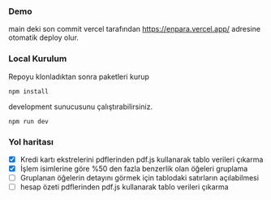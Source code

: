 ### Demo

main deki son commit vercel tarafından https://enpara.vercel.app/ adresine otomatik deploy olur.

### Local Kurulum

Repoyu klonladıktan sonra paketleri kurup

```
npm install
```

development sunucusunu çalıştırabilirsiniz.

```
npm run dev
```

### Yol haritası

- [x] Kredi kartı ekstrelerini pdflerinden pdf.js kullanarak tablo verileri çıkarma
- [x] İşlem isimlerine göre %50 den fazla benzerlik olan öğeleri gruplama
- [ ] Gruplanan öğelerin detayını görmek için tablodaki satırların açılabilmesi
- [ ] hesap özeti pdflerinden pdf.js kullanarak tablo verileri çıkarma
